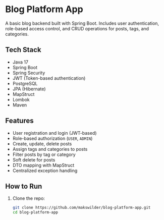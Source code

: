# Blog Platform App

A basic blog backend built with Spring Boot. Includes user authentication, role-based access control, and CRUD operations for posts, tags, and categories.

## Tech Stack

- Java 17  
- Spring Boot  
- Spring Security  
- JWT (Token-based authentication)  
- PostgreSQL  
- JPA (Hibernate)  
- MapStruct  
- Lombok  
- Maven  

## Features

- User registration and login (JWT-based)  
- Role-based authorization (`USER`, `ADMIN`)  
- Create, update, delete posts  
- Assign tags and categories to posts  
- Filter posts by tag or category  
- Soft delete for posts  
- DTO mapping with MapStruct  
- Centralized exception handling  

## How to Run

1. Clone the repo:

   ```bash
   git clone https://github.com/makswilder/blog-platform-app.git
   cd blog-platform-app
